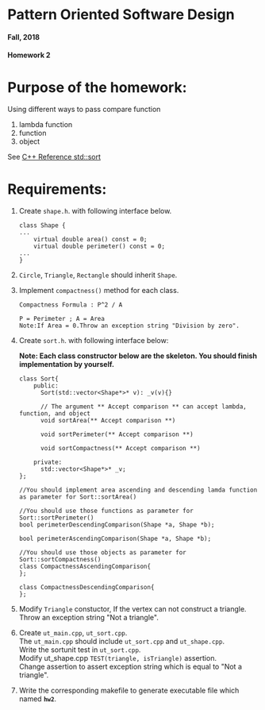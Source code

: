 # Pattern Oriented Software Design
#### Fall, 2018

#### Homework 2

# Purpose of the homework:
  Using different ways to pass compare function
  1. lambda function
  2. function
  3. object

  See [C++ Reference std::sort](http://www.cplusplus.com/reference/algorithm/sort/ "std::Sort")
# Requirements:
 1. Create `shape.h`. with following interface below.

        class Shape {
        ...
            virtual double area() const = 0;
            virtual double perimeter() const = 0;
        ...
        }
 2. `Circle`, `Triangle`, `Rectangle` should inherit `Shape`.

 3. Implement `compactness()` method for each class.

        Compactness Formula : P^2 / A

        P = Perimeter ; A = Area
        Note:If Area = 0.Throw an exception string "Division by zero".


 4. Create `sort.h`. with following interface below:

    **Note: Each class constructor below are the skeleton. You should finish implementation by yourself.**

        class Sort{
            public:
              Sort(std::vector<Shape*>* v): _v(v){}

              // The argument ** Accept comparison ** can accept lambda, function, and object
              void sortArea(** Accept comparison **)

              void sortPerimeter(** Accept comparison **)

              void sortCompactness(** Accept comparison **)

            private:
              std::vector<Shape*>* _v;
        };

        //You should implement area ascending and descending lamda function as parameter for Sort::sortArea()

        //You should use those functions as parameter for Sort::sortPerimeter()
        bool perimeterDescendingComparison(Shape *a, Shape *b);

        bool perimeterAscendingComparison(Shape *a, Shape *b);

        //You should use those objects as parameter for Sort::sortCompactness()
        class CompactnessAscendingComparison{
        };

        class CompactnessDescendingComparison{
        };

 5. Modify `Triangle` constuctor, If the vertex can not construct a triangle. Throw an exception string  "Not a triangle".

 6. Create `ut_main.cpp`, `ut_sort.cpp`.<br>
 The `ut_main.cpp` should include `ut_sort.cpp` and  `ut_shape.cpp`.<br>
 Write the sortunit  test in `ut_sort.cpp`.<br>
 Modify ut_shape.cpp `TEST(triangle, isTriangle)` assertion.<br>
 Change assertion to assert exception string which is equal to "Not a triangle".

 7. Write the corresponding makefile to generate executable file which named **`hw2`**.
